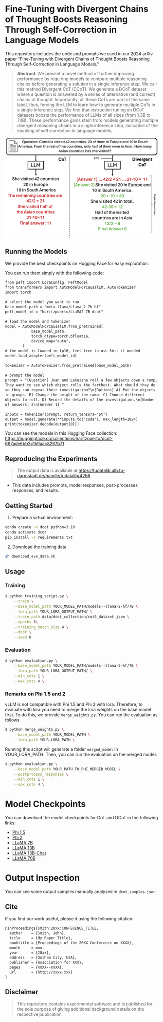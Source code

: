 # Fine-Tuning with Divergent Chains of Thought Boosts Reasoning Through Self-Correction in Language Models

This repository includes the code and prompts we used in our 2024 arXiv paper "Fine-Tuning with Divergent Chains of Thought Boosts Reasoning Through Self-Correction in Language Models."



> **Abstract**:
We present a novel method of further improving performance by requiring models to compare multiple reasoning chains before generating a solution in a single inference step. We call this method Divergent CoT (DCoT).
We generate a DCoT dataset where a question is answered by a series of alternative (and correct) chains of thought. Importantly, all these CoTs are part of the same label, thus, forcing the LLM to learn how to generate multiple CoTs in a single inference step.
We find that instruction tuning on DCoT datasets boosts the performance of LLMs of all sizes (from 1.3B to 70B). These performance gains stem from models generating multiple divergent reasoning chains in a single inference step, indicative of the enabling of self-correction in language models.

![divergent CoT description](./assets/intro.png)


## Running the Models
We provide the best checkpoints on Hugging Face for easy exploration.

You can run them simply with the following code:

```
from peft import LoraConfig, PeftModel
from transformers import AutoModelForCausalLM, AutoTokenizer
import torch

# select the model you want to run
base_model_path = "meta-llama/Llama-2-7b-hf"
peft_model_id = "haritzpuerto/LLaMA2-7B-dcot"

# load the model and tokenizer
model = AutoModelForCausalLM.from_pretrained(
            base_model_path,
            torch_dtype=torch.bfloat16,
            device_map="auto",
        )
# the model is loaded in fp16, feel free to use 8bit if needed
model.load_adapter(peft_model_id)

tokenizer = AutoTokenizer.from_pretrained(base_model_path)

# prompt the model
prompt = "[Question] Juan and LaKeisha roll a few objects down a ramp. They want to see which object rolls the farthest. What should they do so they can repeat their investigation?\n[Options] A) Put the objects in groups. B) Change the height of the ramp. C) Choose different objects to roll. D) Record the details of the investigation.\n[Number of answers] 2\n[Answer 1] "

inputs = tokenizer(prompt, return_tensors="pt")
output = model.generate(**inputs.to("cuda"), max_length=1024)
print(tokenizer.decode(output[0]))
```

You can see the models in this Hugging Face collection: https://huggingface.co/collections/haritzpuerto/dcot-667ade6bb3c1b9aac8267b71


## Reproducing the Experiments


> The output data is available at https://tudatalib.ulb.tu-darmstadt.de/handle/tudatalib/4266

- This data includes prompts, model responses, post-processes responses, and results.

## Getting Started
1. Prepare a virtual environment:
```bash
conda create -n dcot python=3.10
conda activate dcot
pip install -r requirements.txt
```

2. Download the training data
```bash
sh download_eva_data.sh
```
## Usage


### Training


```bash
$ python training_script.py \
    --train \
    --base_model_path YOUR_MODEL_PATH/models--llama-2-hf/7B \
    --lora_path YOUR_LORA_OUTPUT_PATH/ \
    --train_path data/dcot_collection/cot9_dataset.json \
    --epochs 3\
    --training_batch_size 4 \
    --dcot \
    --seed 0
```

### Evaluation

```bash
$ python evaluation.py \
    --base_model_path YOUR_MODEL_PATH/models--llama-2-hf/7B \
    --lora_path YOUR_LORA_OUTPUT_PATH/ \
    --min_cots 1 \
    --max_cots 4 \
```

### Remarks on Phi 1.5 and 2
vLLM is not compatible with Phi 1.5 and Phi 2 with lora. Therefore, to evaluate with lora you need to merge the lora weights on the base model first. To do this, we provide `merge_weights.py`. You can run the evaluation as follows

```bash
$ python merge_weights.py \
    --base_model_path YOUR_MODEL_PATH \
    --lora_path YOUR_LORA_PATH \
```

Running this scirpt will generate a folder `merged_model` in YOUR_LORA_PATH. Then, you can run the evaluation on the merged model.

```bash
$ python evaluation.py \
    --base_model_path YOUR_PATH_TO_PHI_MERGED_MODEL \
    --postprocess_responses \
    --min_cots 1 \
    --max_cots 4 \
```

# Model Checkpoints
You can download the model checkpoints for CoT and DCoT in the following links:
- [Phi 1.5](https://tudatalib.ulb.tu-darmstadt.de/handle/tudatalib/4270)
- [Phi 2](https://tudatalib.ulb.tu-darmstadt.de/handle/tudatalib/4269)
- [LLaMA 7B](https://tudatalib.ulb.tu-darmstadt.de/handle/tudatalib/4268)
- [LLaMA 13B](https://tudatalib.ulb.tu-darmstadt.de/handle/tudatalib/4267)
- [LLaMA 13B-Chat](https://tudatalib.ulb.tu-darmstadt.de/handle/tudatalib/4272)
- [LLaMA 70B](https://tudatalib.ulb.tu-darmstadt.de/handle/tudatalib/4271)

# Output Inspection
You can see some output samples manually analyzed in `dcot_samples.json`



## Cite

If you find our work useful, please it using the following citation:

```
@InProceedings{smith:20xx:CONFERENCE_TITLE,
  author    = {Smith, John},
  title     = {My Paper Title},
  booktitle = {Proceedings of the 20XX Conference on XXXX},
  month     = mmm,
  year      = {20xx},
  address   = {Gotham City, USA},
  publisher = {Association for XXX},
  pages     = {XXXX--XXXX},
  url       = {http://xxxx.xxx}
}
```

## Disclaimer

> This repository contains experimental software and is published for the sole purpose of giving additional background details on the respective publication. 